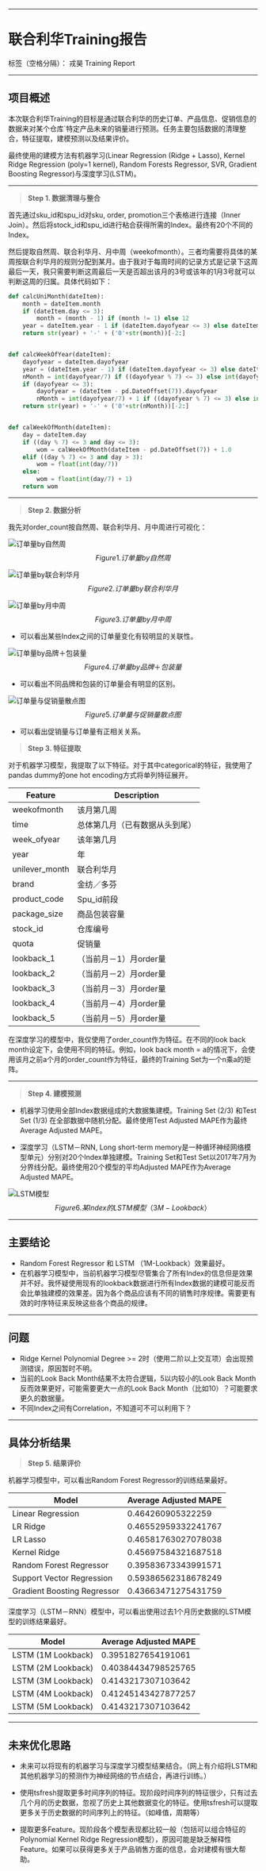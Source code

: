 ﻿----------


# 联合利华Training报告

标签（空格分隔）： 戎昊 Training Report

---
## 项目概述
本次联合利华Training的目标是通过联合利华的历史订单、产品信息、促销信息的数据来对某个仓库`特定产品未来的销量进行预测。任务主要包括数据的清理整合，特征提取，建模预测以及结果评价。

最终使用的建模方法有机器学习(Linear Regression (Ridge + Lasso), Kernel Ridge Regression (poly=1 kernel), Random Forests Regressor, SVR, Gradient Boosting Regressor)与深度学习(LSTM)。

---
> **Step 1. 数据清理与整合**

首先通过sku_id和spu_id对sku, order, promotion三个表格进行连接（Inner Join）。然后将stock_id和spu_id进行粘合获得所需的Index。最终有20个不同的Index。

然后提取自然周、联合利华月、月中周（weekofmonth）。三者均需要将具体的某周按联合利华月的规则分配到某月。由于我对于每周时间的记录方式是记录下这周最后一天，我只需要判断这周最后一天是否超出该月的3号或该年的1月3号就可以判断这周的归属。具体代码如下：
```python
def calcUniMonth(dateItem):
    month = dateItem.month
    if (dateItem.day <= 3):
        month = (month - 1) if (month != 1) else 12
    year = dateItem.year - 1 if (dateItem.dayofyear <= 3) else dateItem.year
    return str(year) + '-' + ('0'+str(month))[-2:]


def calcWeekOfYear(dateItem):
    dayofyear = dateItem.dayofyear
    year = (dateItem.year - 1) if (dateItem.dayofyear <= 3) else dateItem.year
    nMonth = int(dayofyear/7) if ((dayofyear % 7) <= 3) else int(dayofyear/7) + 1
    if (dayofyear <= 3):
        dayofyear = (dateItem - pd.DateOffset(7)).dayofyear
        nMonth = int(dayofyear/7) + 1 if ((dayofyear % 7) <= 3) else int(dayofyear/7) + 2
    return str(year) + '-' + ('0'+str(nMonth))[-2:]


def calWeekOfMonth(dateItem):
    day = dateItem.day
    if ((day % 7) <= 3 and day <= 3):
        wom = calWeekOfMonth(dateItem - pd.DateOffset(7)) + 1.0
    elif ((day % 7) <= 3 and day > 3):
        wom = float(int(day/7))
    else:
        wom = float(int(day/7) + 1)
    return wom
```

---
> **Step 2. 数据分析**

我先对order_count按自然周、联合利华月、月中周进行可视化：

![订单量by自然周][1]
$$Figure1. 订单量by自然周$$

![订单量by联合利华月][2]
$$Figure2. 订单量by联合利华月$$

![订单量by月中周][3]
$$Figure3. 订单量by月中周$$

* 可以看出某些Index之间的订单量变化有较明显的关联性。

![订单量by品牌＋包装量][4]
$$Figure4. 订单量by品牌＋包装量$$

* 可以看出不同品牌和包装的订单量会有明显的区别。

![订单量与促销量散点图][5]
$$Figure5. 订单量与促销量散点图$$

* 可以看出促销量与订单量有正相关关系。

> **Step 3. 特征提取**

对于机器学习模型，我提取了以下特征。对于其中categorical的特征，我使用了pandas dummy的one hot encoding方式将单列特征展开。

| Feature        | Description                    |
|----------------|--------------------------------|
| weekofmonth    | 该月第几周                     |
| time           | 总体第几月（已有数据从头到尾） |
| week_ofyear    | 该年第几月                     |
| year           | 年                             |
| unilever_month | 联合利华月                     |
| brand          | 金纺／多芬                     |
| product_code   | Spu_id前段                     |
| package_size   | 商品包装容量                   |
| stock_id       | 仓库编号                       |
| quota          | 促销量                         |
| lookback_1     | （当前月－1）月order量         |
| lookback_2     | （当前月－2）月order量         |
| lookback_3     | （当前月－3）月order量         |
| lookback_4     | （当前月－4）月order量         |
| lookback_5     | （当前月－5）月order量         |


在深度学习的模型中，我仅使用了order_count作为特征。在不同的look back month设定下，会使用不同的特征。例如，look back month = a的情况下，会使用该月之前a个月的order_count作为特征，最终的Training Set为一个n乘a的矩阵。




----------


> **Step 4. 建模预测**

* 机器学习使用全部Index数据组成的大数据集建模。Training Set (2/3) 和Test Set (1/3) 在全部数据中随机分配。最终使用Test Adjusted MAPE作为最终Average Adjusted MAPE。

* 深度学习（LSTM－RNN, Long short-term memory是一种循环神经网络模型单元）分别对20个Index单独建模。Training Set和Test Set以2017年7月为分界线分配。最终使用20个模型的平均Adjusted MAPE作为Average Adjusted MAPE。

![LSTM模型][6]
$$Figure6. 某Index的LSTM模型（3M-Lookback） $$

---
## 主要结论
* Random Forest Regressor 和 LSTM （1M-Lookback）效果最好。
* 在机器学习模型中，当前机器学习模型尽管集合了所有Index的信息但是效果并不好。我怀疑使用现有的lookback数据进行所有Index数据的建模可能反而会比单独建模的效果差。因为各个商品应该有不同的销售时序规律。需要更有效的时序特征来反映这些各个商品的规律。


---
## 问题
* Ridge Kernel Polynomial Degree >= 2时（使用二阶以上交互项）会出现预测错误，原因暂时不明。
* 当前的Look Back Month结果不太符合逻辑，5以内较小的Look Back Month反而效果更好，可能需要更大一点的Look Back Month（比如10）？可能要求更久的数据量。
* 不同Index之间有Correlation，不知道可不可以利用下？


---
## 具体分析结果
> **Step 5. 结果评价**

机器学习模型中，可以看出Random Forest Regressor的训练结果最好。

| Model                       | Average Adjusted MAPE |
|-----------------------------|-----------------------|
| Linear Regression           | 0.464260905322259     |
| LR Ridge                    | 0.46552959332241767   |
| LR Lasso                    | 0.46581763027078038   |
| Kernel Ridge                | 0.45697584321687518   |
| Random Forest Regressor     | 0.39583673343991571   |
| Support Vector Regression   | 0.59386562318678249   |
| Gradient Boosting Regressor | 0.43663471275431759   |

深度学习（LSTM－RNN）模型中，可以看出使用过去1个月历史数据的LSTM模型的训练结果最好。

| Model              | Average Adjusted MAPE |
|--------------------|-----------------------|
| LSTM (1M Lookback) | 0.3951827654191061    |
| LSTM (2M Lookback) | 0.40384434798525765   |
| LSTM (3M Lookback) | 0.4143217307103642    |
| LSTM (4M Lookback) | 0.41245143427877257   |
| LSTM (5M Lookback) | 0.4143217307103642    |


---
## 未来优化思路

* 未来可以将现有的机器学习与深度学习模型结果结合。（网上有介绍将LSTM和其他机器学习的预测作为神经网络的节点结合，再进行训练。）
* 使用tsfresh提取更多时间序列的特征。现阶段时间序列的特征很少，只有过去几个月的历史数据，忽视了历史上其他数据变化的特征。使用tsfresh可以提取更多关于历史数据的时间序列上的特征。（如峰值，周期等）
* 提取更多Feature。现阶段各个模型表现都比较一般（包括可以组合特征的Polynomial Kernel Ridge Regression模型），原因可能是缺乏解释性Feature。如果可以获得更多关于产品销售方面的信息，会对建模有很大帮助。


  [1]: https://raw.githubusercontent.com/rh443453518/MarkdownPicture/master/orderByWeek.png
  [2]: https://raw.githubusercontent.com/rh443453518/MarkdownPicture/master/orderByMonth.png
  [3]: https://raw.githubusercontent.com/rh443453518/MarkdownPicture/master/orderByWeekofmonth.png
  [4]: https://raw.githubusercontent.com/rh443453518/MarkdownPicture/master/brand_size.png
  [5]: https://raw.githubusercontent.com/rh443453518/MarkdownPicture/master/quota.png
  [6]: https://raw.githubusercontent.com/rh443453518/MarkdownPicture/master/LSTMpredict.png